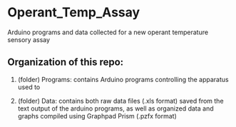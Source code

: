 # Operant_Temp_Assay
 Arduino programs and data collected for a new operant temperature sensory assay

## Organization of this repo:
1) (folder) Programs: contains Arduino programs controlling the apparatus used to 

2) (folder) Data: contains both raw data files (.xls format) saved from the text output of the arduino programs, as well as organized data and graphs compiled using Graphpad Prism (.pzfx format)
